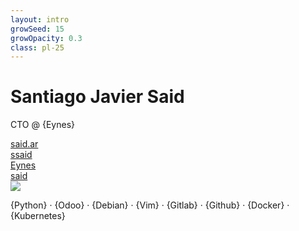 ```yaml
---
layout: intro
growSeed: 15
growOpacity: 0.3
class: pl-25
---
```


# Santiago Javier Said

<div class="[&>*]:important-leading-10 opacity-80">

CTO @ {Eynes}<br>
</div>
<div my-10 w-min flex="~ gap-1" items-center justify-center>
  <div op50 ma text-xl />
  <i> <carbon-user /> </i>
  <div><a href="https://said.ar" target="_blank" class="border-none! font-300">said.ar</a></div>
  <div op50 ma text-xl ml4/>
  <i> <carbon-logo-github /> </i>
  <div><a href="https://github.com/ssaid" target="_blank" class="border-none! font-300">ssaid</a></div>
  <div op50 ma text-xl ml4 />
  <i> <carbon-link /> </i>
  <div><a href="https://eynes.com.ar/" target="_blank" class="border-none! font-300">Eynes</a></div>
  <div op50 ma text-xl ml4/>
  <i> <carbon-logo-linkedin /> </i>
  <div><a href="https://www.linkedin.com/in/santiago-javier-said-58813221" target="_blank" class="border-none! font-300">said</a></div>
</div>

<img src="https://media.licdn.com/dms/image/D4D03AQEHswip4MXpfA/profile-displayphoto-shrink_200_200/0/1693223082727?e=1723680000&v=beta&t=-2Gn1L-jj_7ADxRaYKUZtRbGDmYovCEgqpETkmmEVpI" rounded-full w-35 abs-tr mt-32 mr-30 />

<div flex="~ gap2">

</div>

<div class="absolute bottom-10px">
<div class="[&>*]:important-leading-10 opacity-80">

{Python} · {Odoo} · {Debian} · {Vim} · {Gitlab} · {Github} · {Docker} · {Kubernetes}

</div>
</div>
<!--
So, let me introduce myself a bit, my...

As you can see, I am pretty enthusiastic about open source which driven me to work on many projects. I love building tools, and figuring out solutions to the problems I encounter. For example, the slides you are looking at are powered by Slidev, a markdown-based presentation tool that is built on top of Web technologies. It was born when I found the existing tools were not flexible enough for me to present my code.

Similarly, when I looked into ESLint and its ecosystem a few months ago, I found many things are interesting with a lot potential by not yet fully explored. So today, I'd like to share with you some of my findings and practices during my recent exploration around it.
-->

